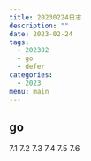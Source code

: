 ```yaml
---
title: 20230224日志
description: ""
date: 2023-02-24
tags:
  - 202302
  - go
  - defer
categories:
  - 2023
menu: main
---
```


## go

7.1
7.2
7.3
7.4
7.5
7.6
